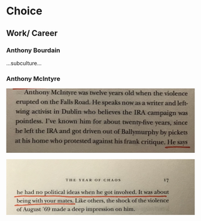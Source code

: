 # Choice

## Work/ Career 

### Anthony Bourdain

...subculture...

### Anthony McIntyre

![](Images/IMG_3131.jpeg) 

![](Images/IMG_3132.jpeg) 
